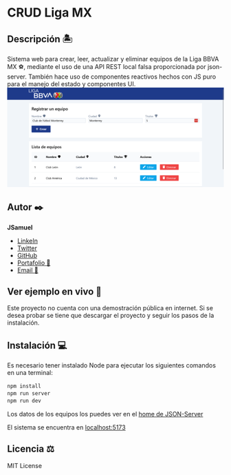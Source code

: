 # CRUD Liga MX

## Descripción 🏝️

Sistema web para crear, leer, actualizar y eliminar equipos de la Liga BBVA MX ⚽, mediante el uso de una API REST local falsa proporcionada por json-server.
También hace uso de componentes reactivos hechos con JS puro para el manejo del estado y componentes UI.
![Captura de pantalla de la interfaz de usuario](./src/images/screenshot.png)

## Autor ✒️

**JSamuel**

- [LinkeIn](https://www.linkedin.com/in/jsamuelap/)
- [Twitter](https://twitter.com/JSamuelAP)
- [GitHub](https://github.com/JSamuelAP)
- [Portafolio 💼](https://jsamuelap.github.io/)
- [Email 📧](mailto:sp4619168@gmail.com)

## Ver ejemplo en vivo 👀

Este proyecto no cuenta con una demostración pública en internet. Si se desea probar se tiene que descargar el proyecto y seguir los pasos de la instalación.

## Instalación 💻

Es necesario tener instalado Node para ejecutar los siguientes comandos en una terminal:

```bash
npm install
npm run server
npm run dev
```

Los datos de los equipos los puedes ver en el [home de JSON-Server](http://localhost:3000)

El sistema se encuentra en [localhost:5173](http://localhost:5173)

## Licencia ⚖️

MIT License
